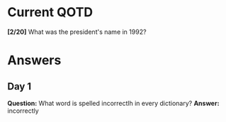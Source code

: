 # Current QOTD
**[2/20]** What was the president's name in 1992?
# Answers
## Day 1
**Question:** What word is spelled incorrectlh in every dictionary?
**Answer:** incorrectly

